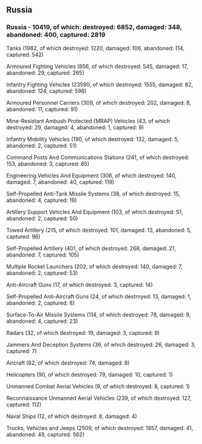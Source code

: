 
 
 ## Russia
 
 ### Russia - 10419, of which: destroyed: 6852, damaged: 348, abandoned: 400, captured: 2819

 

 

 Tanks (1982, of which destroyed: 1220, damaged: 106, abandoned: 114, captured: 542)

 Armoured Fighting Vehicles (856, of which destroyed: 545, damaged: 17, abandoned: 29, captured: 265)

 Infantry Fighting Vehicles (23590, of which destroyed: 1555, damaged: 82, abandoned: 124, captured: 598)

 Armoured Personnel Carriers (309, of which destroyed: 202, damaged: 8, abandoned: 11, captured: 91)

 Mine-Resistant Ambush Protected (MRAP) Vehicles (43, of which destroyed: 29, damaged: 4, abandoned: 1, captured: 9)

 Infantry Mobility Vehicles (190, of which destroyed: 132, damaged: 5, abandoned: 2, captured: 51)

 Command Posts And Communications Stations (241, of which destroyed: 153, abandoned: 3, captured: 85)

 Engineering Vehicles And Equipment (306, of which destroyed: 140, damaged: 7, abandoned: 40, captured: 119)

 Self-Propelled Anti-Tank Missile Systems (38, of which destroyed: 15, abandoned: 4, captured: 19)

 Artillery Support Vehicles And Equipment (103, of which destroyed: 51, abandoned: 2, captured: 50)

 Towed Artillery (215, of which destroyed: 101, damaged: 13, abandoned: 5, captured: 96)

 Self-Propelled Artillery (401, of which destroyed: 268, damaged: 21, abandoned: 7, captured: 105)

 Multiple Rocket Launchers (202, of which destroyed: 140, damaged: 7, abandoned: 2, captured: 53)

 Anti-Aircraft Guns (17, of which destroyed: 3, captured: 14)

 Self-Propelled Anti-Aircraft Guns (24, of which destroyed: 13, damaged: 1, abandoned: 2, captured: 8)

 Surface-To-Air Missile Systems (114, of which destroyed: 78, damaged: 9, abandoned: 4, captured: 23)

 Radars (32, of which destroyed: 19, damaged: 3, captured: 9)

 Jammers And Deception Systems (36, of which destroyed: 26, damaged: 3, captured: 7)

 Aircraft (82, of which destroyed: 74, damaged: 8)

 Helicopters (90, of which destroyed: 79, damaged: 10, captured: 1)

 Unmanned Combat Aerial Vehicles (9, of which destroyed: 8, captured: 1)

 Reconnaissance Unmanned Aerial Vehicles (239, of which destroyed: 127, captured: 112)

 Naval Ships (12, of which destroyed: 8, damaged: 4)

 Trucks, Vehicles and Jeeps (2509, of which destroyed: 1857, damaged: 41, abandoned: 49, captured: 562)

